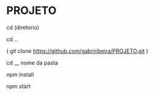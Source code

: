 # PROJETO

cd (diretorio)

cd  ..

( git clone https://github.com/gabriribeira/PROJETO.git )

cd __ nome da pasta

npm install

npm start
